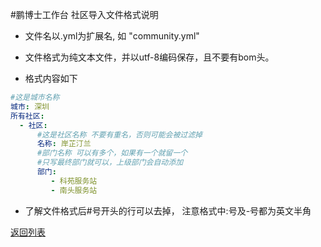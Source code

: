 #鹏博士工作台 社区导入文件格式说明

- 文件名以.yml为扩展名, 如 "community.yml"

- 文件格式为纯文本文件，并以utf-8编码保存，且不要有bom头。

- 格式内容如下
```yml
#这是城市名称
城市: 深圳 
所有社区:
  - 社区: 
      #这是社区名称 不要有重名，否则可能会被过滤掉
      名称: 岸芷汀兰  
      #部门名称 可以有多个，如果有一个就留一个
      #只写最终部门就可以，上级部门会自动添加
      部门: 
      	 - 科苑服务站
      	 - 南头服务站
```
- 了解文件格式后#号开头的行可以去掉， 注意格式中:号及-号都为英文半角

[返回列表](README.md)
